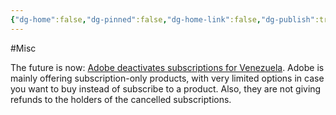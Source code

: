 ```yaml
---
{"dg-home":false,"dg-pinned":false,"dg-home-link":false,"dg-publish":true,"tags":["dgblip"],"created-date":"2019-10-15T00:00:00","disabled rules":["yaml-title","yaml-title-alias","file-name-heading"],"title":"philipp @ 2019-10-15","dg-permalink":"2019/10/15/adobe-deactivates-accounts/","updated-date":"2025-04-30T22:27:35","dg-path":"blips/2019-10-15-adobe-deactivates-accounts.md","permalink":"/2019/10/15/adobe-deactivates-accounts/","dgPassFrontmatter":true}
---
```



#Misc

The future is now: [Adobe deactivates subscriptions for Venezuela](https://mobile.twitter.com/mrmedina/status/1181348462639452160). Adobe is mainly offering subscription-only products, with very limited options in case you want to buy instead of subscribe to a product. Also, they are not giving refunds to the holders of the cancelled subscriptions.



